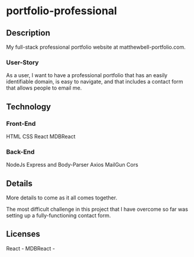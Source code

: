 # portfolio-professional

## Description

My full-stack professional portfolio website at matthewbell-portfolio.com.

### User-Story

As a user, I want to have a professional portfolio that has an easily identifiable domain, is easy to navigate, and that includes a contact form that allows people to email me.

## Technology

### Front-End

HTML
CSS
React
MDBReact

### Back-End

NodeJs
Express and Body-Parser
Axios
MailGun
Cors

## Details

More details to come as it all comes together.

The most difficult challenge in this project that I have overcome so far was setting up a fully-functioning contact form.  

## Licenses

React - 
MDBReact - 
